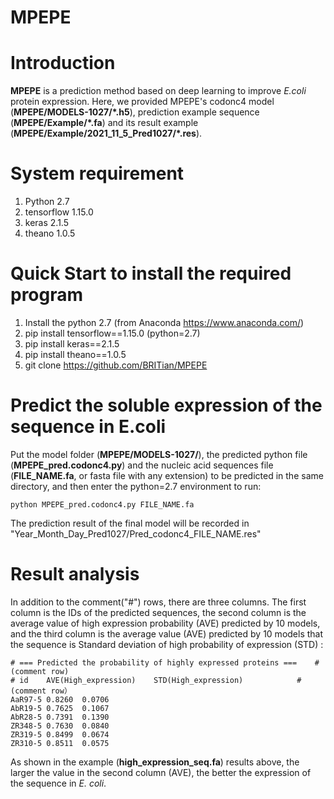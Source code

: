 # MPEPE

Introduction
====
**MPEPE** is a prediction method based on deep learning to improve _E.coli_ protein expression. Here, we provided MPEPE's codonc4 model (**MPEPE/MODELS-1027/*.h5**), prediction example sequence (**MPEPE/Example/*.fa**) and its result example (**MPEPE/Example/2021_11_5_Pred1027/*.res**).

System requirement
=====
1. Python 2.7
2. tensorflow 1.15.0
3. keras 2.1.5
4. theano 1.0.5

Quick Start to install the required program
=====
1. Install the python 2.7 (from Anaconda https://www.anaconda.com/)
2. pip install tensorflow==1.15.0 (python=2.7)
3. pip install keras==2.1.5
4. pip install theano==1.0.5
5. git clone https://github.com/BRITian/MPEPE

Predict the soluble expression of the sequence in E.coli 
====
Put the model folder (**MPEPE/MODELS-1027/**), the predicted python file (**MPEPE_pred.codonc4.py**) and the nucleic acid sequences file (**FILE_NAME.fa**, or fasta file with any extension) to be predicted in the same directory, and then enter the python=2.7 environment to run:

	python MPEPE_pred.codonc4.py FILE_NAME.fa

The prediction result of the final model will be recorded in "Year_Month_Day_Pred1027/Pred_codonc4_FILE_NAME.res" 

Result analysis 
====
In addition to the comment("#") rows, there are three columns. The first column is the IDs of the predicted sequences, the second column is the average value of high expression probability (AVE) predicted by 10 models, and the third column is the average value (AVE) predicted by 10 models that the sequence is Standard deviation of high probability of expression (STD) :

	# === Predicted the probability of highly expressed proteins ===	# (comment row)
	# id	AVE(High_expression)	STD(High_expression)			# (comment row）
	AaR97-5	0.8260	0.0706
	AbR19-5	0.7625	0.1067
	AbR28-5	0.7391	0.1390
	ZR348-5	0.7630	0.0840
	ZR319-5	0.8499	0.0674
	ZR310-5	0.8511	0.0575

As shown in the example (**high_expression_seq.fa**) results above, the larger the value in the second column (AVE), the better the expression of the sequence in _E. coli_. 
